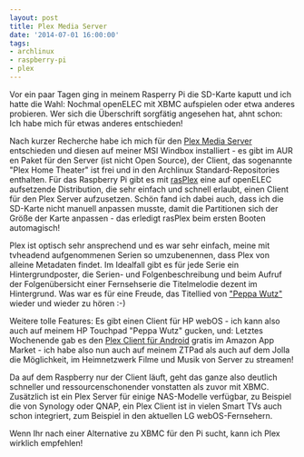 ```yaml
---
layout: post
title: Plex Media Server
date: '2014-07-01 16:00:00'
tags:
- archlinux
- raspberry-pi
- plex
---
```


Vor ein paar Tagen ging in meinem Rasperry Pi die SD-Karte kaputt und ich hatte die Wahl: Nochmal openELEC mit XBMC aufspielen oder etwa anderes probieren.
Wer sich die Überschrift sorgfätig angesehen hat, ahnt schon: Ich habe mich für etwas anderes entschieden!

Nach kurzer Recherche habe ich mich für den [Plex Media Server](http://www.plex.tv) entschieden und diesen auf meiner MSI Windbox installiert - es gibt im AUR en Paket für den Server (ist nicht Open Source), der Client, das sogenannte "Plex Home Theater" ist frei und in den Archlinux Standard-Repositories enthalten.
Für das Raspberry Pi gibt es mit [rasPlex](http://www.rasplex.com) eine auf openELEC aufsetzende Distribution, die sehr einfach und schnell erlaubt, einen Client für den Plex Server aufzusetzen. Schön fand ich dabei auch, dass ich die SD-Karte nicht manuell anpassen musste, damit die Partitionen sich der Größe der Karte anpassen - das erledigt rasPlex beim ersten Booten automagisch!

Plex ist optisch sehr ansprechend und es war sehr einfach, meine mit tvheadend aufgenommenen Serien so umzubenennen, dass Plex von alleine Metadaten findet. Im Idealfall gibt es für jede Serie ein Hintergrundposter, die Serien- und Folgenbeschreibung und beim Aufruf der Folgenübersicht einer Fernsehserie die Titelmelodie dezent im Hintergrund. Was war es für eine Freude, das Titellied von ["Peppa Wutz"](http://de.wikipedia.org/wiki/Peppa_Wutz) wieder und wieder zu hören :-)

Weitere tolle Features: Es gibt einen Client für HP webOS - ich kann also auch auf meinem HP Touchpad "Peppa Wutz" gucken, und: Letztes Wochenende gab es den [Plex Client für Android](http://www.amazon.de/Plex-Inc/dp/B004Y1WCDE) gratis im Amazon App Market - ich habe also nun auch auf meinem ZTPad als auch auf dem Jolla die Möglichkeit, im Heimnetzwerk Filme und Musik von Server zu streamen!

Da auf dem Raspberry nur der Client läuft, geht das ganze also deutlich schneller und ressourcenschonender vonstatten als zuvor mit XBMC. Zusätzlich ist ein Plex Server für einige NAS-Modelle verfügbar, zu Beispiel die von Synology oder QNAP, ein Plex Client ist in vielen Smart TVs auch schon integriert, zum Beispiel in den aktuellen LG webOS-Fernsehern.

Wenn Ihr nach einer Alternative zu XBMC für den Pi sucht, kann ich Plex wirklich empfehlen!